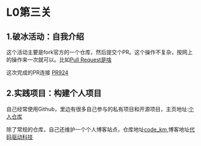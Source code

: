 # L0第三关

## 1.破冰活动：自我介绍

这个活动主要是fork官方的一个仓库，然后提交个PR。这个操作不复杂，按网上的操作来一次就可以。比如[Pull Request是啥](https://blog.csdn.net/Supreme7/article/details/136813376)

这次完成的PR连接 [PR924](https://github.com/InternLM/Tutorial/pull/924)

## 2.实践项目：构建个人项目

自己经常使用Github，里边有很多自己参与的私有项目和开源项目，主页地址:[个人仓库](https://github.com/xliangwu)

除了常规的仓库，自己还维护一个个人博客站点，仓库地址[code_km](https://github.com/xliangwu/coder_km),博客地址[代码驱动科技](https://www.nowcode.cn/)

<br><br>
<Vssue :title="$title" />


